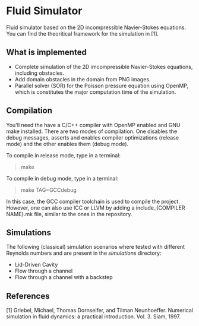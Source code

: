 # Fluid Simulator

Fluid simulator based on the 2D incompressible Navier-Stokes equations. You can find the theoritical framework for the simulation in [1].

## What is implemented

* Complete simulation of the 2D imcompressible Navier-Stokes equations, including obstacles.
* Add domain obstacles in the domain from PNG images.
* Parallel solver (SOR) for the Poisson pressure equation using OpenMP, which is constitutes the major computation time of the simulation.

## Compilation

You'll need the have a C/C++ compiler with OpenMP enabled and GNU make installed. There are two modes of compilation. One disables the debug messages, asserts and enables compiler optimizations (release mode) and the other enables them (debug mode).

To compile in release mode, type in a terminal:
> make

To compile in debug mode, type in a terminal:
> make TAG=GCCdebug

In this case, the GCC compiler toolchain is used to compile the project. However, one can also use ICC or LLVM by adding a include\_{COMPILER NAME}.mk file, similar to the ones in the repository.

## Simulations

The following (classical) simulation scenarios where tested with different Reynolds numbers and are present in the _simulations_ directory:
* Lid-Driven Cavity
* Flow through a channel
* Flow through a channel with a backstep

## References
[1] Griebel, Michael, Thomas Dornseifer, and Tilman Neunhoeffer. Numerical simulation in fluid dynamics: a practical introduction. Vol. 3. Siam, 1997.
